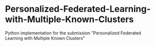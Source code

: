 # Personalized-Federated-Learning-with-Multiple-Known-Clusters
Python implementation for the submission "Personalized Federated Learning with Multiple Known Clusters"
